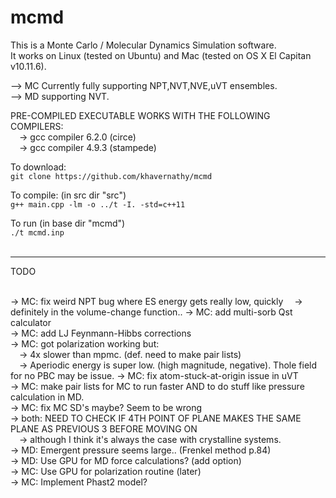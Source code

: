 # mcmd
This is a Monte Carlo / Molecular Dynamics Simulation software.<br />
It works on Linux (tested on Ubuntu) and Mac (tested on OS X El Capitan v10.11.6).<br />

--> MC Currently fully supporting NPT,NVT,NVE,uVT ensembles.  <br />
--> MD supporting NVT.  <br />

PRE-COMPILED EXECUTABLE WORKS WITH THE FOLLOWING COMPILERS:  <br />
&emsp;-> gcc compiler 6.2.0 (circe)  <br />
&emsp;-> gcc compiler 4.9.3 (stampede)  <br />

To download: <br />
`git clone https://github.com/khavernathy/mcmd` <br />

To compile:  (in src dir "src")<br />
`g++ main.cpp -lm -o ../t -I. -std=c++11`  <br />

To run (in base dir "mcmd") <br />
`./t mcmd.inp`<br /><br />  
  
<hr />
  
TODO<br /><br />

-> MC: fix weird NPT bug where ES energy gets really low, quickly
&emsp;-> definitely in the volume-change function..
-> MC: add multi-sorb Qst calculator<br />
-> MC: add LJ Feynmann-Hibbs corrections<br />
-> MC: got polarization working but:<br />
&emsp;-> 4x slower than mpmc. (def. need to make pair lists)<br />
&emsp;-> Aperiodic energy is super low. (high magnitude, negative). Thole field for no PBC may be issue.
-> MC: fix atom-stuck-at-origin issue in uVT<br />
-> MC: make pair lists for MC to run faster AND to do stuff like pressure calculation in MD. <br />
-> MC: fix MC SD's maybe? Seem to be wrong<br />
-> both: NEED TO CHECK IF 4TH POINT OF PLANE MAKES THE SAME PLANE AS PREVIOUS 3 BEFORE MOVING ON<br />
&emsp;-> although I think it's always the case with crystalline systems.<br />
-> MD: Emergent pressure seems large.. (Frenkel method p.84)<br />
-> MD: Use GPU for MD force calculations? (add option)<br />
-> MC: Use GPU for polarization routine (later)<br />
-> MC: Implement Phast2 model?<br />
